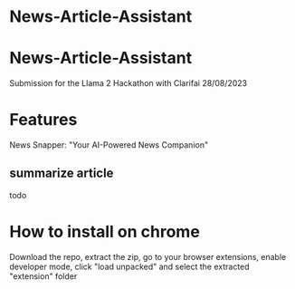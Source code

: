 # <h1>News-Article-Assistant </h1>

 
# News-Article-Assistant
Submission for the Llama 2 Hackathon with Clarifai 28/08/2023 


# Features
News Snapper: "Your AI-Powered News Companion"

## summarize article
todo


# How to install on chrome
Download the repo, extract the zip, go to your browser extensions, enable developer mode, click "load unpacked" and select the extracted "extension" folder
